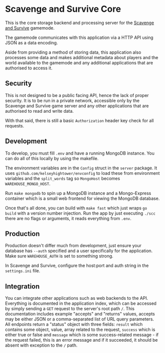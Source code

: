 # Scavenge and Survive Core

This is the core storage backend and processing server for the
[Scavenge and Survive](https://github.com/Southclaws/ScavengeSurvive) gamemode.

The gamemode communicates with this application via a HTTP API using JSON as a
data encoding.

Aside from providing a method of storing data, this application also processes
some data and makes additional metadata about players and the world available to
the gamemode and any additional applications that are authorised to access it.

## Security

This is not designed to be a public facing API, hence the lack of proper
security. It is to be run in a private network, accessible only by the Scavenge
and Survive game server and any other applications that are authorised to read
and write data.

With that said, there is still a basic `Authorization` header key check for all
requests.

## Development

To develop, you must fill `.env` and have a running MongoDB instance. You can do
all of this locally by using the makefile.

The environment variables are in the `Config` struct in the `server` package. It
uses `github.com/kelseyhightower/envconfig` to load these from environment
variables and the `split_words` tag so `MongoHost` becomes
`WAREHOUSE_MONGO_HOST`.

Run `make mongodb` to spin up a MongoDB instance and a Mongo-Express container
which is a small web frontend for viewing the MongoDB database.

Once that's all done, you can build with `make fast` which just wraps `go build`
with a version number injection. Run the app by just executing `./scc` there are
no flags or arguments, it reads everything from `.env`.

## Production

Production doesn't differ much from development, just ensure your database has
`--auth` specified and a user specifically for the application. Make sure
`WAREHOUSE_AUTH` is set to something strong.

In Scavenge and Survive, configure the host:port and auth string in the
`settings.ini` file.

## Integration

You can integrate other applications such as web backends to the API. Everything
is documented in the application index, which can be accessed by simply sending
a `GET` request to the server's root path `/`. This documentation includes
example "accepts" and "returns" values, accepts may be either JSON or a
comma-separated list of URL query parameters. All endpoints return a "status"
object with three fields: `result` which contains some object, value, array
related to the request, `success` which is either true or false and `message`
which is some success-related message - if the request failed, this is an error
message and if it succeeded, it should be absent with exception to the `/` path.
